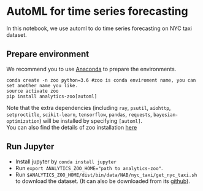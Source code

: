 # AutoML for time series forecasting
In this notebook, we use automl to do time series forecasting on NYC taxi dataset.

## Prepare environment

We recommend you to use [Anaconda](https://www.anaconda.com/distribution/#linux) to prepare the environments.
```
conda create -n zoo python=3.6 #zoo is conda enviroment name, you can set another name you like.
source activate zoo
pip install analytics-zoo[automl]
```
Note that the extra dependencies (including `ray`, `psutil`, `aiohttp`, `setproctitle`, `scikit-learn`, `tensorflow`, `pandas`, `requests`, `bayesian-optimization`) will be installed by specifying `[automl]`.  
You can also find the details of zoo installation [here](https://analytics-zoo.github.io/master/#PythonUserGuide/install/) 

## Run Jupyter
* Install jupyter by `conda install jupyter`
* Run `export ANALYTICS_ZOO_HOME="path to analytics-zoo"`.
* Run `$ANALYTICS_ZOO_HOME/dist/bin/data/NAB/nyc_taxi/get_nyc_taxi.sh` to download the dataset. (It can also be downloaded from its [github](https://raw.githubusercontent.com/numenta/NAB/master/data/realKnownCause/nyc_taxi.csv)).

